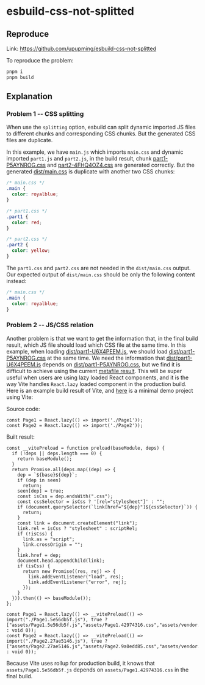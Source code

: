 # esbuild-css-not-splitted

## Reproduce

Link: https://github.com/upupming/esbuild-css-not-splitted

To reproduce the problem:

```bash
pnpm i
pnpm build
```

## Explanation

### Problem 1 -- CSS splitting

When use the `splitting` option, esbuild can split dynamic imported JS files to different chunks and corresponding CSS chunks. But the generated CSS files are duplicate.

In this example, we have `main.js` which imports `main.css` and dynamic imported `part1.js` and `part2.js`, in the build result, chunk [part1-P5AYNROG.css](https://github.com/upupming/esbuild-css-not-splitted/tree/main/dist/part1-P5AYNROG.css) and [part2-4FHQ4OZ4.css](https://github.com/upupming/esbuild-css-not-splitted/tree/main/dist/part2-4FHQ4OZ4.css) are generated correctly. But the generated [dist/main.css](https://github.com/upupming/esbuild-css-not-splitted/tree/main/dist/main.css) is duplicate with another two CSS chunks:

```css
/* main.css */
.main {
  color: royalblue;
}

/* part1.css */
.part1 {
  color: red;
}

/* part2.css */
.part2 {
  color: yellow;
}

```

The `part1.css` and `part2.css` are not needed in the `dist/main.css` output. Our expected output of `dist/main.css` should be only the following content instead:

```css
/* main.css */
.main {
  color: royalblue;
}
```

### Problem 2 -- JS/CSS relation

Another problem is that we want to get the information that, in the final build result, which JS file should load which CSS file at the same time. In this example, when loading [dist/part1-U6X4PEEM.js](https://github.com/upupming/esbuild-css-not-splitted/tree/main/dist/part1-U6X4PEEM.js), we should load [dist/part1-P5AYNROG.css](https://github.com/upupming/esbuild-css-not-splitted/tree/main/dist/part1-P5AYNROG.css) at the same time. We need the information that [dist/part1-U6X4PEEM.js](https://github.com/upupming/esbuild-css-not-splitted/tree/main/dist/part1-U6X4PEEM.js) depends on [dist/part1-P5AYNROG.css](https://github.com/upupming/esbuild-css-not-splitted/tree/main/dist/part1-P5AYNROG.css), but we find it is difficult to achieve using the current [metafile result](https://github.com/evanw/esbuild/blob/f93f488759393a1d9fea60ee6b3c206338167151/lib/shared/types.ts#L413). This will be super useful when users are using lazy loaded React components, and it is the way Vite handles `React.lazy` loaded component in the production build. Here is an example build result of Vite, and [here](https://github.com/upupming/vite-react-lazy-example) is a minimal demo project using Vite:

Source code:

```tsx
const Page1 = React.lazy(() => import('./Page1'));
const Page2 = React.lazy(() => import('./Page2'));
```

Built result:

```tsx
const __vitePreload = function preload(baseModule, deps) {
  if (!deps || deps.length === 0) {
    return baseModule();
  }
  return Promise.all(deps.map((dep) => {
    dep = `${base}${dep}`;
    if (dep in seen)
      return;
    seen[dep] = true;
    const isCss = dep.endsWith(".css");
    const cssSelector = isCss ? '[rel="stylesheet"]' : "";
    if (document.querySelector(`link[href="${dep}"]${cssSelector}`)) {
      return;
    }
    const link = document.createElement("link");
    link.rel = isCss ? "stylesheet" : scriptRel;
    if (!isCss) {
      link.as = "script";
      link.crossOrigin = "";
    }
    link.href = dep;
    document.head.appendChild(link);
    if (isCss) {
      return new Promise((res, rej) => {
        link.addEventListener("load", res);
        link.addEventListener("error", rej);
      });
    }
  })).then(() => baseModule());
};

const Page1 = React.lazy(() => __vitePreload(() => import("./Page1.5e56db5f.js"), true ? ["assets/Page1.5e56db5f.js","assets/Page1.42974316.css","assets/vendor.96c05b7a.js"] : void 0));
const Page2 = React.lazy(() => __vitePreload(() => import("./Page2.27ae5146.js"), true ? ["assets/Page2.27ae5146.js","assets/Page2.9a0edd85.css","assets/vendor.96c05b7a.js"] : void 0));
```

Because Vite uses rollup for production build, it knows that `assets/Page1.5e56db5f.js` depends on `assets/Page1.42974316.css` in the final build.
